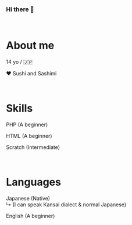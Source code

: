 <h3>Hi there 👊</h3>
&nbsp;
<h1>About me</h1>
<p>14 yo / 🇯🇵</p>
<p>❤ Sushi and Sashimi</p>
&nbsp;
<h1>Skills</h1>
<p>PHP (A beginner)</p>
<p>HTML (A beginner)</p>
<p>Scratch (Intermediate)</p>
&nbsp;
<h1>Languages</h1>
<p>Japanese (Native)<br>
↳ (I can speak Kansai dialect & normal Japanese)</p>
<p>English (A beginner)</p>
